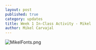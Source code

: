 ```yaml
---
layout: post
published: true
category: updates
title: Week 1 In-Class Activity - Mikel
author: Mikel Carvajal
---
```

![MikelFonts.png]({{site.baseurl}}/assets/MikelFonts.png)

